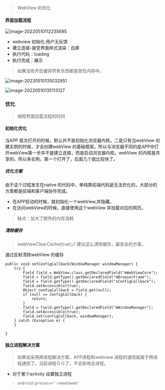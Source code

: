 > WebView 的优化 

#### 界面加载流程

![image-20220510112235695](https://gitee.com/lalalaxiaowifi/pictures/raw/master/%20image/20220510112239.png)

* webview 初始化:用户无反馈
* 建立连接-接受界面样式渲染：白屏
* 执行代码：loading
* 执行完成：展示

> 如果没有开启缓存所有东西都是放在内存中。

![image-20220510135032951](https://gitee.com/lalalaxiaowifi/pictures/raw/master/%20image/20220510135039.png)

![image-20220510135113127](https://gitee.com/lalalaxiaowifi/pictures/raw/master/%20image/20220510135113.png)

### 优化

> 缩短界面加载流程的时间

#### 初始化优化

当APP 首次打开的时候，默认并不是初始化浏览器内核，二是只有当webView 创建实例的时候，才会创建webView 的基础框架，所以与浏览器不同的是APP中打开webView第一步并不是建立连接，而是启动浏览器内核。webView 的内核是共享的，所以多实例，第一个打开了，后面几个就比较快了。

##### 优化方案

由于这个过程发生在native 的代码中，单纯靠前端代码是无法优化的，大部分的方案都是前端和客户端协作完成。

* 在APP启动的时候，就初始化一个webView,并隐藏。
* 在访问webView的时候，直接使用这个webView 并加载对应的网页。

> 缺点：加大了额外的内存消耗 
>
> 

##### 清除缓存

> webViewClearCache(true);// 建议这么清除缓存，最安全的方案。

通过反射清除webView 的缓存

```
public void setConfigCallback(WindowManager windowManager) {
    try {
        Field field = WebView.class.getDeclaredField("mWebViewCore");
        field = field.getType().getDeclaredField("mBrowserFrame");
        field = field.getType().getDeclaredField("sConfigCallback");
        field.setAccessible(true);
        Object configCallback = field.get(null);
        if (null == configCallback) {
            return;
        }
        field = field.getType().getDeclaredField("mWindowManager");
        field.setAccessible(true);
        field.set(configCallback, windowManager);
    } catch (Exception e) {
    }

}
```

#### 独立进程解决方案

> 如果说采用跨进程解决方案，APP进程和webview 进程的通信就属于跨进程通信了。当前进程ＧＧ了，不会影响主进程。

* 对于某个activity 设置独立进程 

> ```
> android:process=":remoteweb"
> ```